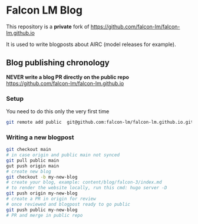 # Falcon LM Blog
This repository is a **private** fork of https://github.com/falcon-lm/falcon-lm.github.io

It is used to write blogposts about AIRC (model releases for example).

## Blog publishing chronology
**NEVER write a blog PR directly on the public repo** https://github.com/falcon-lm/falcon-lm.github.io

### Setup
You need to do this only the very first  time
```bash
git remote add public  git@github.com:falcon-lm/falcon-lm.github.io.git
```

### Writing a new blogpost
```bash
git checkout main
# in case origin and public main not synced
git pull public main
gut push origin main
# create new blog
git checkout -b my-new-blog
# create your blog, example: content/blog/falcon-3/index.md
# to render the website locally, run this cmd: hugo server -D
git push origin my-new-blog
# create a PR in origin for review
# once reviewed and blogpost ready to go public
git push public my-new-blog
# PR and merge in public repo
```
